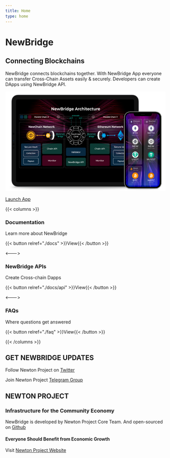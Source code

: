```yaml
---
title: Home
type: home
---
```


<div class="banner-s1" id="hyper-jump">
  <h1>New<span>Bridge</span></h1>
  <h2>Connecting Blockchains</h2>
  <p>NewBridge connects blockchains together. With NewBridge App everyone can transfer Cross-Chain Assets easily & securely. Developers can create DApps using NewBridge API.</p>
  <div class="launch-app">
      <img src="home-devices.png" alt="">
      <p>
        <a class="btn" href="https://app.newbridge.network">Launch App</a>
      </p>
  </div>
</div>

<div class="banner-s2">

{{< columns >}}

<i class="nf nf-fa-file_text_o"></i>

### Documentation

Learn more about NewBridge

{{< button relref="./docs" >}}View{{< /button >}}

<--->

<i class="nf nf-fa-code"></i>

### NewBridge APIs

Create Cross-chain Dapps

{{< button relref="./docs/api" >}}View{{< /button >}}

<--->

<i class="nf nf-fa-question_circle_o"></i>

### FAQs

Where questions get answered

{{< button relref="./faq" >}}View{{< /button >}}

{{< /columns >}}

</div>

## GET NEWBRIDGE UPDATES

Follow Newton Project on <a href="https://www.twitter.com/newton_project/" rel="noreferrer" target="_blank">Twitter</a>

Join Newton Project <a href="https://www.twitter.com/newton_project/" rel="noreferrer" target="_blank">Telegram Group</a>

## NEWTON PROJECT

### Infrastructure for the Community Economy

NewBridge is developed by Newton Project Core Team. And open-sourced on <a href="https://github.com/newtonproject/newbridge.network" rel="noreferrer" target="_blank">Github</a>

#### Everyone Should Benefit from Economic Growth

Visit [Newton Project Website](https://www.newtonproject.org)

